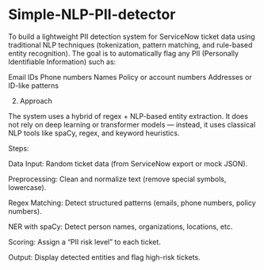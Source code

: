 # Simple-NLP-PII-detector
To build a lightweight PII detection system for ServiceNow ticket data using traditional NLP techniques (tokenization, pattern matching, and rule-based entity recognition).
The goal is to automatically flag any PII (Personally Identifiable Information) such as:

Email IDs
Phone numbers
Names
Policy or account numbers
Addresses or ID-like patterns

2. Approach

The system uses a hybrid of regex + NLP-based entity extraction.
It does not rely on deep learning or transformer models — instead, it uses classical NLP tools like spaCy, regex, and keyword heuristics.

Steps:

Data Input: Random ticket data (from ServiceNow export or mock JSON).

Preprocessing: Clean and normalize text (remove special symbols, lowercase).

Regex Matching: Detect structured patterns (emails, phone numbers, policy numbers).

NER with spaCy: Detect person names, organizations, locations, etc.

Scoring: Assign a “PII risk level” to each ticket.

Output: Display detected entities and flag high-risk tickets.
